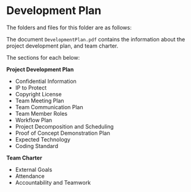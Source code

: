 # Development Plan

The folders and files for this folder are as follows:

The document `DevelopmentPlan.pdf` contains the information about the project development plan, and team charter. 

The sections for each below:

**Project Development Plan**
- Confidential Information
- IP to Protect
- Copyright License
- Team Meeting Plan
- Team Communication Plan
- Team Member Roles
- Workflow Plan
- Project Decomposition and Scheduling
- Proof of Concept Demonstration Plan
- Expected Technology
- Coding Standard

**Team Charter**
- External Goals
- Attendance
- Accountability and Teamwork

